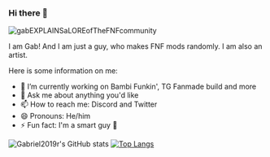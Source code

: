 ### Hi there 👋

![gabEXPLAINSaLOREofTheFNFcommunity](https://user-images.githubusercontent.com/100803757/180645340-8f0d623d-fde9-4dd7-a777-194249de495f.gif)

I am Gab! And I am just a guy, who makes FNF mods randomly. I am also an artist.


Here is some information on me:

- 🔭 I’m currently working on Bambi Funkin', TG Fanmade build and more
- 💬 Ask me about anything you'd like
- 📫 How to reach me: Discord and Twitter
- 😄 Pronouns: He/him
- ⚡ Fun fact: I'm a smart guy :troll:



![Gabriel2019r's GitHub stats](https://github-readme-stats.vercel.app/api?username=Gabriel2019r&show_icons=true&theme=dracula)
[![Top Langs](https://github-readme-stats.vercel.app/api/top-langs/?username=Gabriel2019r&layout=compact&theme=dracula)](https://github.com/Gabriel2019r/github-readme-stats)

